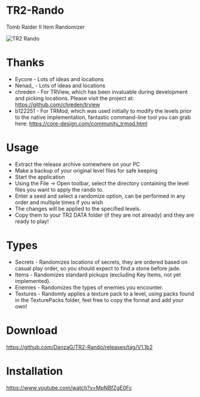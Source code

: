 # TR2-Rando
Tomb Raider II Item Randomizer

![TR2 Rando](https://github.com/DanzaG/TR2-Rando/blob/master/rando.PNG)

# Thanks
* Eycore - Lots of ideas and locations
* Nenad_ - Lots of ideas and locations
* chreden - For TRView, which has been invaluable during development and picking locations. Please visit the project at: https://github.com/chreden/trview
* b122251 - For TRMod, which was used initially to modify the levels prior to the native implementation, fantastic command-line tool you can grab here: https://core-design.com/community_trmod.html

# Usage
* Extract the release archive somewhere on your PC
* Make a backup of your original level files for safe keeping
* Start the application
* Using the File -> Open toolbar, select the directory containing the level files you want to apply the rando to.
* Enter a seed and select a randomize option, can be performed in any order and multiple times if you wish
* The changes will be applied to the specified levels.
* Copy them to your TR2 DATA folder (if they are not already) and they are ready to play!

# Types
* Secrets - Randomizes locations of secrets, they are ordered based on casual play order, so you should expect to find a stone before jade.
* Items - Randomizes standard pickups (excluding Key Items, not yet implemented).
* Enemies - Randomizes the types of enemies you encounter.
* Textures - Randomly applies a texture pack to a level, using packs found in the TexturePacks folder, feel free to copy the format and add your own!

# Download
https://github.com/DanzaG/TR2-Rando/releases/tag/V1.1b2

# Installation
https://www.youtube.com/watch?v=MpNBfZgE0Fc
